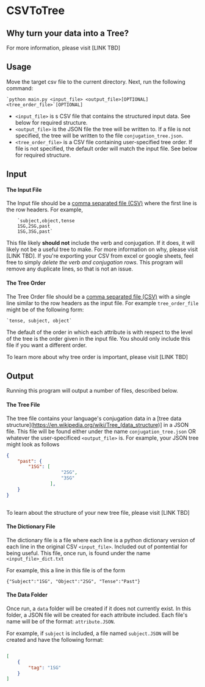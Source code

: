 # CSVToTree

## Why turn your data into a Tree?

For more information, please visit [LINK TBD]

## Usage

Move the target csv file to the current directory. Next, run the following command:

    `python main.py <input_file> <output_file>[OPTIONAL] <tree_order_file>`[OPTIONAL]
    
* `<input_file>` is s CSV file that contains the structured input data. See below for required structure. 
* `<output_file>` is the JSON file the tree will be written to. If a file is not specified, the tree will be written to the file `conjugation_tree.json`.
* `<tree_order_file>` is a CSV file containing user-specified tree order. If file is not specified, the default order will match the input file. See below for required structure. 

## Input

#### The Input File

The Input file should be a [comma separated file (CSV)](https://www.howtogeek.com/348960/what-is-a-csv-file-and-how-do-i-open-it/) where the first line is the row headers. For example,

        `subject,object,tense
        1SG,2SG,past
        1SG,3SG,past`

This file likely **should not** include the verb and conjugation. If it does, it will likely not be a useful tree to make. For more information on why, please visit [LINK TBD]. If you're exporting your CSV from excel or google sheets, feel free to simply *delete the verb and conjugation rows*. This program will remove any duplicate lines, so that is not an issue.

#### The Tree Order 

The Tree Order file should be a [comma separated file (CSV)](https://www.howtogeek.com/348960/what-is-a-csv-file-and-how-do-i-open-it/) with a single line similar to the row headers as the input file. For example `tree_order_file` might be of the following form:

    `tense, subject, object`


The default of the order in which each attribute is with respect to the level of the tree is the order given in the input file. You should only include this file if you want a different order. 

To learn more about why tree order is important, please visit [LINK TBD]

## Output

Running this program will output a number of files, described below.

#### The Tree File

The tree file contains your language's conjugation data in a [tree data structure](https://en.wikipedia.org/wiki/Tree_(data_structure)] in a JSON file. 
This file will be found either under the name `conjugation_tree.json` OR whatever the user-specificed `<output_file>` is.
For example, your JSON tree might look as follows

```json
{
    "past": {
        "1SG": [
                    "2SG", 
                    "3SG"
                ],
    }
}
   
```

To learn about the structure of your new tree file, please visit [LINK TBD]

#### The Dictionary File

The dictionary file is a file where each line is a python dictionary version of each line in the original CSV `<input_file>`. Included out of pontential for being useful. This file, once run, is found under the name `<input_file>_dict.txt`

For example, this a line in this file is of the form

`{"Subject":"1SG", "Object":"2SG", "Tense":"Past"}`

#### The Data Folder

Once run, a `data` folder will be created if it does not currently exist. In this folder, a JSON file will be created for each attribute included. Each file's name will be of the format: `attribute.JSON`.

For example, if `subject` is included, a file named `subject.JSON` will be created and have the following format:

```json

[
    {
        "tag": "1SG"
    }
]
```



